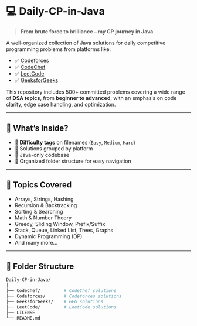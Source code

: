 # 💻 Daily-CP-in-Java

> **From brute force to brilliance – my CP journey in Java**

A well-organized collection of Java solutions for daily competitive programming problems from platforms like:

- ✅ [Codeforces](https://codeforces.com/)
- ✅ [CodeChef](https://www.codechef.com/)
- ✅ [LeetCode](https://leetcode.com/)
- ✅ [GeeksforGeeks](https://www.geeksforgeeks.org/)

This repository includes 500+ committed problems covering a wide range of **DSA topics**, from **beginner to advanced**, with an emphasis on code clarity, edge case handling, and optimization.

---

## 🧠 What’s Inside?

- 🔹 **Difficulty tags** on filenames (`Easy`, `Medium`, `Hard`)
- 🔹 Solutions grouped by platform
- 🔹 Java-only codebase
- 🔹 Organized folder structure for easy navigation

---

## 🚀 Topics Covered

- Arrays, Strings, Hashing
- Recursion & Backtracking
- Sorting & Searching
- Math & Number Theory
- Greedy, Sliding Window, Prefix/Suffix
- Stack, Queue, Linked List, Trees, Graphs
- Dynamic Programming (DP)
- And many more...

---

## 📌 Folder Structure

```bash
Daily-CP-in-Java/
│
├── CodeChef/         # CodeChef solutions
├── Codeforces/       # Codeforces solutions
├── GeeksforGeeks/    # GFG solutions
├── LeetCode/         # LeetCode solutions
├── LICENSE
└── README.md
